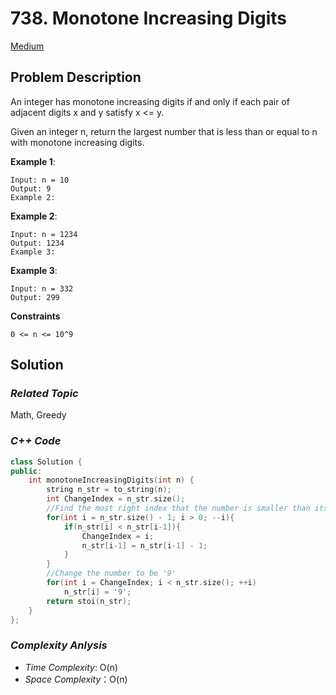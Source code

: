 # 738. Monotone Increasing Digits
[Medium](https://leetcode.com/problems/monotone-increasing-digits/description/)

## Problem Description

An integer has monotone increasing digits if and only if each pair of adjacent digits x and y satisfy x <= y.

Given an integer n, return the largest number that is less than or equal to n with monotone increasing digits.

**Example 1**:
```
Input: n = 10
Output: 9
Example 2:
```
**Example 2**:
```
Input: n = 1234
Output: 1234
Example 3:
```
**Example 3**:
```
Input: n = 332
Output: 299
```

**Constraints**
```
0 <= n <= 10^9
```

## Solution

### _Related Topic_
   Math, Greedy

### _C++ Code_
```cpp
class Solution {
public:
    int monotoneIncreasingDigits(int n) {
        string n_str = to_string(n);
        int ChangeIndex = n_str.size();
        //Find the most right index that the number is smaller than its left number
        for(int i = n_str.size() - 1; i > 0; --i){
            if(n_str[i] < n_str[i-1]){
                ChangeIndex = i;
                n_str[i-1] = n_str[i-1] - 1;
            }
        }
        //Change the number to be '9'
        for(int i = ChangeIndex; i < n_str.size(); ++i)
            n_str[i] = '9';
        return stoi(n_str);
    }
};
```

### _Complexity Anlysis_
- _Time Complexity_: O(n)
- _Space Complexity_：O(n)
